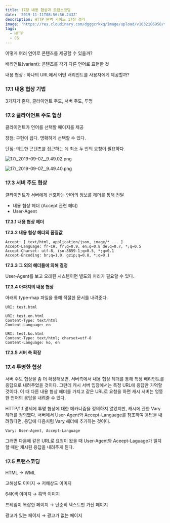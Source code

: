 ```yaml
---
title: 17장 내용 협상과 트랜스코딩
date: '2019-11-11T08:56:56.243Z'
description: HTTP 완벽 가이드 17장 정리
image: 'https://res.cloudinary.com/dgggcrkxq/image/upload/v1632186958/tlog/http-perfect-guide_am6yzc.png'
tags:
  - HTTP
  - CS
---
```


어떻게 여러 언어로 콘텐츠를 제공할 수 있을까?

배리언트(variant): 콘텐츠를 각기 다른 언어로 표현한 것

내용 협상 : 하나의 URL에서 어떤 배리언트를 사용자에게 제공할까?

### 17.1 내용 협상 기법

3가지가 존재, 클라이언트 주도, 서버 주도, 투명

### 17.2 클라이언트 주도 협상

클라이언트가 언어를 선택할 페이지를 제공

장점: 구현이 쉽다. 명확하게 선택할 수 있다.

단점: 의도한 콘텐츠를 접근하는 데 최소 두 번의 요청이 필요하다.

![17/_2019-09-07__9.49.02.png](17/_2019-09-07__9.49.02.png)

![17/_2019-09-07__9.49.40.png](17/_2019-09-07__9.49.40.png)

### 17.3 서버 주도 협상

클라이언트가 서버에게 선호하는 언어의 정보를 헤더를 통해 전달

- 내용 협상 헤더 (Accept 관련 헤더)
- User-Agent

**17.3.1 내용 협상 헤더**

**17.3.2 내용 협상 헤더의 폼질값**

    Accept: [ text/html, application/json, image/* ... ]
    Accept-Language: fr-CH, fr;q=0.9, en;q=0.8 de;q=0.7, *;q=0.5
    Accept-Charset: utf-8, iso-8859-1;q=0.5, *;q=0.1
    Accept-Encoding: br;q=1.0, gzip;q=0.8, *;q=0.1

**17.3.3 그 외의 헤더들에 의해 결정**

User-Agent를 보고 오래된 시스템이면 별도의 처리가 필요할 수 있다.

**17.3.4 아파치의 내용 협상**

아래의 type-map 파일을 통해 적절한 문서를 내려준다.

    URI: test.html
    
    URI: test.en.html
    Content-Type: text/html
    Content-Language: en
    
    URI: test.ko.html
    Content-Type: text/html; charset=utf-8
    Content-Language: ko, en

**17.3.5 서버 측 확장**

### 17.4 투명한 협상

서버 주도 협상을 좀 더 확장해보면, 서버측에서 내용 협상 헤더를 통해 특정 배리언트를 응답으로 내려주었을 것이다. 그런데 캐시 서버 입장에서는 특정 URL에 응답만 가억할 것이다. 이 때 다른 내용 협상 헤더를 가지고 같은 URL로 요청을 하면 캐시 서버는 엉뚱한 언어의 응답을 내려줄 수 있다.

 HTTP/1.1 명세에 투명 협상에 대한 메카니즘을 정의하지 않았지만, 캐시에 관한 Vary 헤더를 정의했다. 서버에서 User-Agent와 Accept-Language를 참조하여 응답을 내려줬다면, 응답에 다음처럼 Vary 헤더에 추가하는 것이다.

    Vary: User-Agent, Accept-Language

그러면 다음에 같은 URL로 요청이 왔을 때 User-Agent와 Aceept-Laguage가 일치할 때만 캐시된 응답을 내려주게 된다.

### 17.5 트랜스코딩

HTML → WML

고해상도 이미지 → 저해상도 이미지

64K색 이미지 → 흑백 이미지

프레임이 복잡한 페이지 → 단순히 텍스트만 가진 페이지

광고가 있는 페이지 → 광고가 없는 페이지